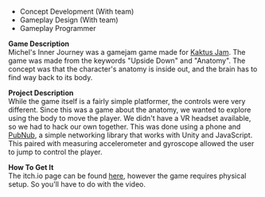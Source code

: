 * Concept Development (With team)
* Gameplay Design (With team)
* Gameplay Programmer

**Game Description**  
Michel's Inner Journey was a gamejam game made for <a
href="https://www.facebook.com/events/239244493547731/">Kaktus Jam</a>. The game was made from
the keywords "Upside Down" and "Anatomy". The concept was that the character's anatomy is inside
out, and the brain has to find way back to its body.

**Project Description**  
While the game itself is a fairly simple platformer, the controls were very different. Since this
was a game about the anatomy, we wanted to explore using the body to move the player. We didn't have
a VR headset available, so we had to hack our own together. This was done using a phone and <a
href="https://www.pubnub.com/">PubNub</a>, a simple networking library that works with Unity and
JavaScript. This paired with measuring accelerometer and gyroscope allowed the user to jump to
control the player.

**How To Get It**  
The itch.io page can be found <a href="https://hottieman.itch.io/smadreland-simulator-2018">here</a>,
however the game requires physical setup. So you'll have to do with the video.
